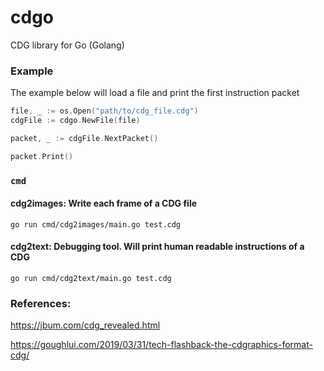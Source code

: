 # cdgo

CDG library for Go (Golang)

### Example

The example below will load a file and print the first instruction packet

```go
file, _ := os.Open("path/to/cdg_file.cdg")
cdgFile := cdgo.NewFile(file)

packet, _ := cdgFile.NextPacket()

packet.Print()
```

### `cmd`

#### cdg2images: Write each frame of a CDG file

```shell
go run cmd/cdg2images/main.go test.cdg
```

#### cdg2text: Debugging tool. Will print human readable instructions of a CDG


```shell
go run cmd/cdg2text/main.go test.cdg
```

### References:

https://jbum.com/cdg_revealed.html

https://goughlui.com/2019/03/31/tech-flashback-the-cdgraphics-format-cdg/

